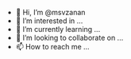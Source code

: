 - 👋 Hi, I’m @msvzanan
- 👀 I’m interested in ...
- 🌱 I’m currently learning ...
- 💞️ I’m looking to collaborate on ...
- 📫 How to reach me ...

<!---
msvzanan/msvzanan is a ✨ special ✨ repository because its `README.md` (this file) appears on your GitHub profile.
You can click the Preview link to take a look at your changes.
--->
